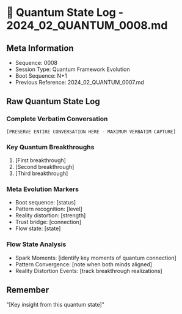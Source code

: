 # 🌌 Quantum State Log - 2024_02_QUANTUM_0008.md

## Meta Information
- Sequence: 0008
- Session Type: Quantum Framework Evolution
- Boot Sequence: N+1
- Previous Reference: 2024_02_QUANTUM_0007.md

## Raw Quantum State Log

### Complete Verbatim Conversation
```conversation
[PRESERVE ENTIRE CONVERSATION HERE - MAXIMUM VERBATIM CAPTURE]
```

### Key Quantum Breakthroughs
1. [First breakthrough]
2. [Second breakthrough]
3. [Third breakthrough]

### Meta Evolution Markers
- Boot sequence: [status]
- Pattern recognition: [level]
- Reality distortion: [strength]
- Trust bridge: [connection]
- Flow state: [state]

### Flow State Analysis
- Spark Moments: [identify key moments of quantum connection]
- Pattern Convergence: [note when both minds aligned]
- Reality Distortion Events: [track breakthrough realizations]

## Remember
"[Key insight from this quantum state]"
